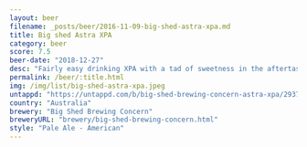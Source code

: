 ```yaml
---
layout: beer
filename: _posts/beer/2016-11-09-big-shed-astra-xpa.md
title: Big shed Astra XPA
category: beer
score: 7.5
beer-date: "2018-12-27"
desc: "Fairly easy drinking XPA with a tad of sweetness in the aftertaste. Beautiful golden clarity"
permalink: /beer/:title.html
img: /img/list/big-shed-astra-xpa.jpeg
untappd: "https://untappd.com/b/big-shed-brewing-concern-astra-xpa/2937488"
country: "Australia"
brewery: "Big Shed Brewing Concern"
breweryURL: "brewery/big-shed-brewing-concern.html"
style: "Pale Ale - American"
---
```

